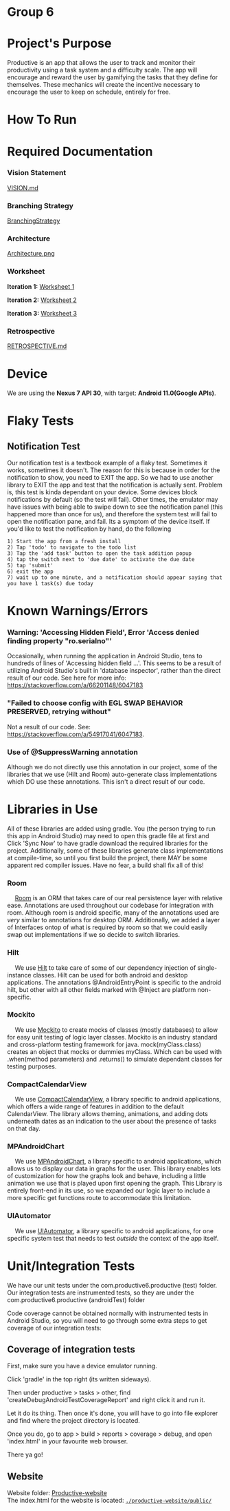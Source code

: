 # Group 6

# Project's Purpose
Productive is an app that allows the user to track and monitor their productivity using a task system and a difficulty scale. The app will encourage and reward the user by gamifying the tasks that they define for themselves.  These mechanics will create the incentive necessary to encourage the user to keep on schedule, entirely for free.

# How To Run

# Required Documentation

### Vision Statement
[VISION.md](https://code.cs.umanitoba.ca/3350-winter-2021-a01/Productive-6/-/blob/master/VISION.md)

### Branching Strategy
[BranchingStrategy](https://code.cs.umanitoba.ca/3350-winter-2021-a01/Productive-6/-/blob/master/BranchingStratagy.md)

### Architecture
[Architecture.png](https://code.cs.umanitoba.ca/3350-winter-2021-a01/Productive-6/-/blob/master/architecture.png)

### Worksheet
**Iteration 1:** [Worksheet 1](https://code.cs.umanitoba.ca/3350-winter-2021-a01/Productive-6/-/blob/master/i1_worksheet.md)

**Iteration 2:** [Worksheet 2](https://code.cs.umanitoba.ca/3350-winter-2021-a01/Productive-6/-/blob/master/i2_worksheet.md)

**Iteration 3:** [Worksheet 3](https://code.cs.umanitoba.ca/3350-winter-2021-a01/Productive-6/-/blob/master/i3_worksheet.md)

### Retrospective
[RETROSPECTIVE.md](https://code.cs.umanitoba.ca/3350-winter-2021-a01/Productive-6/-/blob/master/RETROSPECTIVE.md)

# Device

We are using the **Nexus 7 API 30**, with target: **Android 11.0(Google APIs)**.

# Flaky Tests
## Notification Test
Our notification test is a textbook example of a flaky test. Sometimes it works, sometimes it doesn't. The reason for this is because in order for the notification to show, you need to EXIT the app. So we had to use another library to EXIT the app and test that the notification is actually sent. Problem is, this test is kinda dependant on your device. Some devices block notifications by default (so the test will fail). Other times, the emulator may have issues with being able to swipe down to see the notification panel (this happened more than once for us), and therefore the system test will fail to open the notification pane, and fail.
Its a symptom of the device itself.
If you'd like to test the notification by hand, do the following
```
1) Start the app from a fresh install
2) Tap 'todo' to navigate to the todo list
3) Tap the 'add task' button to open the task addition popup
4) tap the switch next to 'due date' to activate the due date
5) tap 'submit'
6) exit the app
7) wait up to one minute, and a notification should appear saying that you have 1 task(s) due today
```


# Known Warnings/Errors

### Warning: 'Accessing Hidden Field', Error 'Access denied finding property "ro.serialno"'
Occasionally, when running the application in Android Studio, tens to hundreds of lines of 'Accessing hidden field ...'. This seems to be a result of utilizing Android Studio's built in 'database inspector', rather than the direct result of our code. See here for more info: https://stackoverflow.com/a/66201148/6047183

### "Failed to choose config with EGL SWAP BEHAVIOR PRESERVED, retrying without"
Not a result of our code. See: https://stackoverflow.com/a/54917041/6047183.

### Use of @SuppressWarning annotation
Although we do not directly use this annotation in our project, some of the libraries that we use (Hilt and Room) auto-generate class implementations which DO use these annotations. This isn't a direct result of our code.


# Libraries in Use
All of these libraries are added using gradle. You (the person trying to run this app in Android Studio) may need to open this gradle file at first and Click 'Sync Now' to have gradle download the required libraries for the project.
Additionally, some of these libraries generate class implementations at compile-time, so until you first build the project, there MAY be some apparent red compiler issues. Have no fear, a build shall fix all of this!

### Room
&emsp; [Room](https://developer.android.com/jetpack/androidx/releases/room) is an ORM that takes care of our real persistence layer with relative ease. Annotations are used throughout our codebase for integration with room. Although room is android specific, many of the annotations used are _very_ similar to annotations for desktop ORM. Additionally, we added a layer of Interfaces ontop of what is required by room so that we could easily swap out implementations if we so decide to switch libraries.

### Hilt
&emsp; We use [Hilt](https://dagger.dev/hilt/) to take care of some of our dependency injection of single-instance classes. Hilt can be used for both android and desktop applications. The annotations @AndroidEntryPoint is specific to the android hilt, but other with all other fields marked with @Inject are platform non-specific.  

### Mockito  
&emsp; We use [Mockito](https://mvnrepository.com/artifact/org.mockito/mockito-core) to create mocks of classes (mostly databases) to allow for easy unit testing of logic layer classes. Mockito is an industry standard and cross-platform testing framework for java. mock(myClass.class) creates an object that mocks or dummies myClass. Which can be used with .when(method parameters) and .returns() to simulate dependant classes for testing purposes.

### CompactCalendarView
&emsp; We use [CompactCalendarView](https://github.com/SundeepK/CompactCalendarView), a library specific to android applications, which offers a wide range of features in addition to the default CalendarView. The library allows theming, animations, and adding dots underneath dates as an indication to the user about the presence of tasks on that day.

### MPAndroidChart
&emsp; We use [MPAndroidChart](https://github.com/PhilJay/MPAndroidChart), a library specific to android applications, which allows us to display our data in graphs for the user. This library enables lots of customization for how the graphs look and behave, including a little animation we use that is played upon first opening the graph. This Library is entirely front-end in its use, so we expanded our logic layer to include a more specific get functions route to accommodate this limitation.

### UIAutomator
&emsp; We use [UIAutomator](https://developer.android.com/training/testing/ui-automator), a library specific to android applications, for one specific system test that needs to test *outside* the context of the app itself.


# Unit/Integration Tests
We have our unit tests under the com.productive6.productive (test) folder.
Our integration tests are instrumented tests, so they are under the com.productive6.productive (androidTest) folder

Code coverage cannot be obtained normally with instrumented tests in Android Studio, so you will need to go through some extra steps to get coverage of our integration tests:

## Coverage of integration tests

First, make sure you have a device emulator running.

Click 'gradle' in the top right (its written sideways).

Then under productive > tasks > other, find 'createDebugAndroidTestCoverageReport' and right click it and run it.

Let it do its thing. Then once it's done, you will have to go into file explorer and find where the project directory is located.

Once you do, go to app > build > reports > coverage > debug, and open 'index.html' in your favourite web browser.

There ya go!

## Website
Website folder: [Productive-website](https://code.cs.umanitoba.ca/3350-winter-2021-a01/Productive-6/-/tree/master/productive-website)  
The index.html for the website is located: [`./productive-website/public/`](https://code.cs.umanitoba.ca/3350-winter-2021-a01/Productive-6/-/tree/master/productive-website/public)
